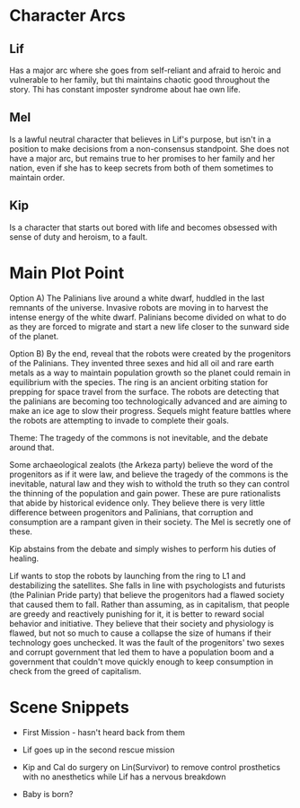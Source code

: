 # Character Arcs

## Lif

Has a major arc where she goes from self-reliant and afraid to heroic and vulnerable to her family, but thi maintains chaotic good throughout the story. Thi has constant imposter syndrome about hae own life.

## Mel

Is a lawful neutral character that believes in Lif's purpose, but isn't in a position to make decisions from a non-consensus standpoint. She does not have a major arc, but remains true to her promises to her family and her nation, even if she has to keep secrets from both of them sometimes to maintain order.

## Kip

Is a character that starts out bored with life and becomes obsessed with sense of duty and heroism, to a fault.


# Main Plot Point

Option A)
  The Palinians live around a white dwarf, huddled in the last remnants of the universe. Invasive robots are moving in to harvest the intense energy of the white dwarf. Palinians become divided on what to do as they are forced to migrate and start a new life closer to the sunward side of the planet.

Option B)
  By the end, reveal that the robots were created by the progenitors of the Palinians. They invented three sexes and hid all oil and rare earth metals as a way to maintain population growth so the planet could remain in equilibrium with the species. The ring is an ancient orbiting station for prepping for space travel from the surface. The robots are detecting that the palinians are becoming too technologically advanced and are aiming to make an ice age to slow their progress. Sequels might feature battles where the robots are attempting to invade to complete their goals.

  Theme: The tragedy of the commons is not inevitable, and the debate around that.

  Some archaeological zealots (the Arkeza party) believe the word of the progenitors as if it were law, and believe the tragedy of the commons is the inevitable, natural law and they wish to withold the truth so they can control the thinning of the population and gain power. These are pure rationalists that abide by historical evidence only. They believe there is very little difference between progenitors and Palinians, that corruption and consumption are a rampant given in their society. The  Mel is secretly one of these.

  Kip abstains from the debate and simply wishes to perform his duties of healing.

  Lif wants to stop the robots by launching from the ring to L1 and destabilizing the satellites. She falls in line with psychologists and futurists (the Palinian Pride party) that believe the progenitors had a flawed society that caused them to fall. Rather than assuming, as in capitalism, that people are greedy and reactively punishing for it, it is better to reward social behavior and initiative. They believe that their society and physiology is flawed, but not so much to cause a collapse the size of humans if their technology goes unchecked. It was the fault of the progenitors' two sexes and corrupt government that led them to have a population boom and a government that couldn't move quickly enough to keep consumption in check from the greed of capitalism.


# Scene Snippets

- First Mission - hasn't heard back from them

- Lif goes up in the second rescue mission

- Kip and Cal do surgery on Lin(Survivor) to remove control prosthetics with no anesthetics while Lif has a nervous breakdown

- Baby is born?
